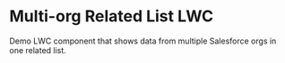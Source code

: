 # Multi-org Related List LWC

Demo LWC component that shows data from multiple Salesforce orgs in one related list.